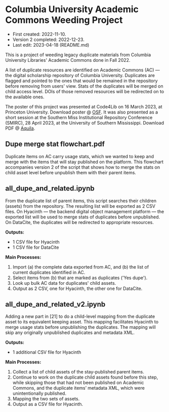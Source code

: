 # Columbia University Academic Commons Weeding Project
- First created: 2022-11-10.
- Version 2 completed: 2022-12-23.
- Last edit: 2023-04-18 (README.md)

This is a project of weeding legacy duplicate materials from Columbia University Libraries' Academic Commons done in Fall 2022.

A list of duplicate resources are identified on Academic Commons (AC) — the digital scholarship repository of Columbia University. Duplicates are flagged and pointed to the ones that would be remained in the repository before removing from users' view. Stats of the duplicates will be merged on child access level. DOIs of those removed resources will be redirected on to the available ones.

The poster of this project was presented at Code4Lib on 16 March 2023, at Princeton University. Download poster @ [OSF](https://osf.io/ufk7c/ "OSF"). It was also presented as a short session at the Southern Miss Institutional Repository Conference (SMIRC), 28 April 2023, at the University of Southern Mississippi. Download PDF @ [Aquila](https://aquila.usm.edu/smirc/2023/1/19/ "Aquila").

## Dupe merge stat flowchart.pdf

Duplicate items on AC carry usage stats, which we wanted to keep and merge with the items that will stay published on the platform. This flowchart accompanies version 2 of the script that shows how to merge the stats on child asset level before unpublish them with their parent items.

## all_dupe_and_related.ipynb

From the duplicate list of parent items, this script searches their children (assets) from the repository. The resulting list will be exported as 2 CSV files. On Hyacinth — the backend digital object management platform — the exported list will be used to merge stats of duplicates before unpublished. On DataCite, the duplicates will be redirected to appropriate resources.

**Outputs:**
- 1 CSV file for Hyacinth
- 1 CSV file for DataCite

**Main Processes:**
1. Import (a) the complete data exported from AC, and (b) the list of current duplicates identified in AC.
2. Select items from (b) that are marked as duplicates ('Yes dupe').
3. Look up bulk AC data for duplicates' child assets.
4. Output as 2 CSV, one for Hyacinth, the other one for DataCite.

## all_dupe_and_related_v2.ipynb

Adding a new part in [21] to do a child-level mapping from the duplicate asset to its equivalent keeping asset. This mapping facilitates Hyacinth to merge usage stats before unpublishing the duplicates. The mapping will skip any originally unpublished duplicates and metadata XML.

**Outputs:**
- 1 additional CSV file for Hyacinth

**Main Processes:**
1. Collect a list of child assets of the stay-published parent items.
2. Continue to work on the duplicate child assets found before this step, while skipping those that had not been published on Academic Commons, and the duplicate items’ metadata XML, which were unintentionally published.
3. Mapping the two sets of assets.
4. Output as a CSV file for Hyacinth.

